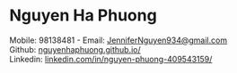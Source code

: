 <h1><b>Nguyen Ha Phuong </b></h1>
Mobile: 98138481 - Email: <a href="mailto:JenniferNguyen934@gmail.com" class="w3-hover-text-green w3-text-blue">JenniferNguyen934@gmail.com </a><br/>
Github: <a href="https://nguyenhaphuong.github.io/" target="_blank">nguyenhaphuong.github.io/</a><br>
Linkedin: <a href="https://www.linkedin.com/in/nguyen-phuong-409543159/" target="_blank">linkedin.com/in/nguyen-phuong-409543159/</a>
